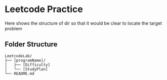 # Leetcode Practice
Here shows the structure of dir so that it would be clear to locate the target problem

## Folder Structure
```
LeetcodeLab/
├── [programName]/
│   ├── [Difficulty]
│   └── [StudyPlan]
└── README.md
```